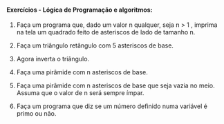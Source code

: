 #### Exercícios - Lógica de Programação e algoritmos:

1. Faça um programa que, dado um valor n qualquer, seja n > 1 , imprima na tela um quadrado feito de asteriscos de lado de tamanho n.

2. Faça um triângulo retângulo com 5 asteriscos de base.

3. Agora inverta o triângulo.

4. Faça uma pirâmide com n asteriscos de base.

5. Faça uma pirâmide com n asteriscos de base que seja vazia no meio. Assuma que o valor de n será sempre ímpar.

6. Faça um programa que diz se um número definido numa variável é primo ou não.

